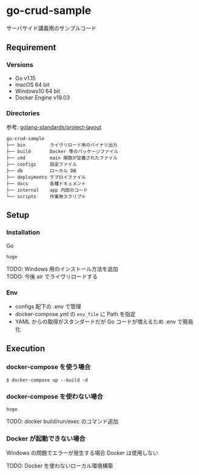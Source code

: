 # go-crud-sample

サーバサイド講義用のサンプルコード

## Requirement

### Versions

- Go v1.15  
- macOS 64 bit  
- Windows10 64 bit  
- Docker Engine v19.03  

### Directories

参考: [golang-standards/project-layout](https://github.com/golang-standards/project-layout)

```shell
go-crud-sample
├── bin         ライヴリロード用のバイナリ出力
├── build       Docker 等のパッケージファイル
├── cmd         main 関数が定義されたファイル
├── configs     設定ファイル
├── db          ローカル DB
├── deployments デプロイファイル
├── docs        各種ドキュメント
├── internal    app 内部のコード
└── scripts     作業用スクリプト
```

## Setup

### Installation

Go

`hoge`

TODO: Windows 用のインストール方法を追加  
TODO: 今後 air でライヴリロードする

### Env

- configs 配下の .env で管理
- docker-compose.yml の `env_file` に Path を指定
- YAML からの取得がスタンダードだが Go コードが増えるため .env で簡易化

## Execution

### docker-compose を使う場合

`$ docker-compose up --build -d`

### docker-compose を使わない場合

`hoge`

TODO: docker build/run/exec のコマンド追加

### Docker が起動できない場合

Windows の問題でエラーが発生する場合 Docker は使用しない

TODO: Docker を使わないローカル環境構築
